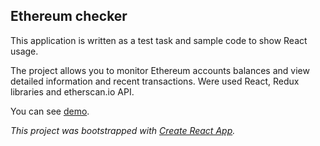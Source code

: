 ## Ethereum checker

This application is written as a test task and sample code to show React usage.

The project allows you to monitor Ethereum accounts balances and view detailed information and recent transactions. Were used React, Redux libraries and etherscan.io API.

You can see [demo](https://ethereum-checker.herokuapp.com/). 



*This project was bootstrapped with [Create React App](https://github.com/facebook/create-react-app).*
